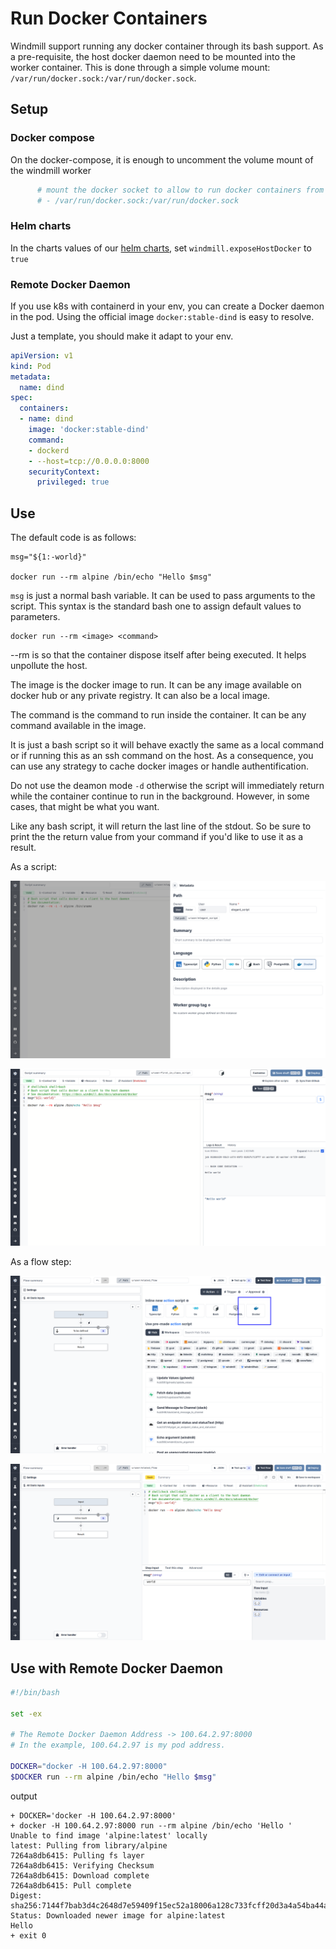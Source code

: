 # Run Docker Containers

Windmill support running any docker container through its bash support. As a pre-requisite, the host docker daemon need to be mounted into the worker container. This is done through a simple volume mount: `/var/run/docker.sock:/var/run/docker.sock`.

## Setup

### Docker compose

On the docker-compose, it is enough to uncomment the volume mount of the windmill worker

```dockerfile
      # mount the docker socket to allow to run docker containers from within the workers
      # - /var/run/docker.sock:/var/run/docker.sock
```

### Helm charts

In the charts values of our [helm charts](https://github.com/windmill-labs/windmill-helm-charts), set `windmill.exposeHostDocker` to `true`

### Remote Docker Daemon

If you use k8s with containerd in your env, you can create a Docker daemon in the pod. Using the official image `docker:stable-dind` is easy to resolve.

Just a template, you should make it adapt to your env.

```yaml
apiVersion: v1
kind: Pod
metadata:
  name: dind
spec:
  containers:
  - name: dind
    image: 'docker:stable-dind'
    command:
    - dockerd
    - --host=tcp://0.0.0.0:8000
    securityContext:
      privileged: true
```


## Use

The default code is as follows:

```
msg="${1:-world}"

docker run --rm alpine /bin/echo "Hello $msg"
```

`msg` is just a normal bash variable. It can be used to pass arguments to the script. This syntax is the standard bash one to assign default values to parameters.

```
docker run --rm <image> <command>
```

--rm is so that the container dispose itself after being executed. It helps unpollute the host.

The image is the docker image to run. It can be any image available on docker hub or any private registry. It can also be a local image.

The command is the command to run inside the container. It can be any command available in the image.

It is just a bash script so it will behave exactly the same as a local command or if running this as an ssh command on the host. As a consequence, you can use any strategy to cache docker images or handle authentification.

Do not use the deamon mode `-d` otherwise the script will immediately return while the container continue to run in the background. However, in some cases, that might be what you want.

Like any bash script, it will return the last line of the stdout. So be sure to print the the return value from your command if you'd like to use it as a result.

As a script:

![script 1](./as_script.png.webp)

![script 2](./as_script2.png.webp)

As a flow step:

![flow step 1](./as_flow.png.webp)

![flow step 2](./as_flow2.png.webp)

## Use with Remote Docker Daemon

```bash
#!/bin/bash

set -ex

# The Remote Docker Daemon Address -> 100.64.2.97:8000
# In the example, 100.64.2.97 is my pod address.

DOCKER="docker -H 100.64.2.97:8000"
$DOCKER run --rm alpine /bin/echo "Hello $msg"
```

output

```log
+ DOCKER='docker -H 100.64.2.97:8000'
+ docker -H 100.64.2.97:8000 run --rm alpine /bin/echo 'Hello '
Unable to find image 'alpine:latest' locally
latest: Pulling from library/alpine
7264a8db6415: Pulling fs layer
7264a8db6415: Verifying Checksum
7264a8db6415: Download complete
7264a8db6415: Pull complete
Digest: sha256:7144f7bab3d4c2648d7e59409f15ec52a18006a128c733fcff20d3a4a54ba44a
Status: Downloaded newer image for alpine:latest
Hello 
+ exit 0
```